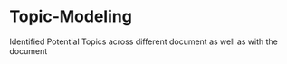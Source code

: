 # Topic-Modeling
Identified Potential Topics across different document as well as with the document 
